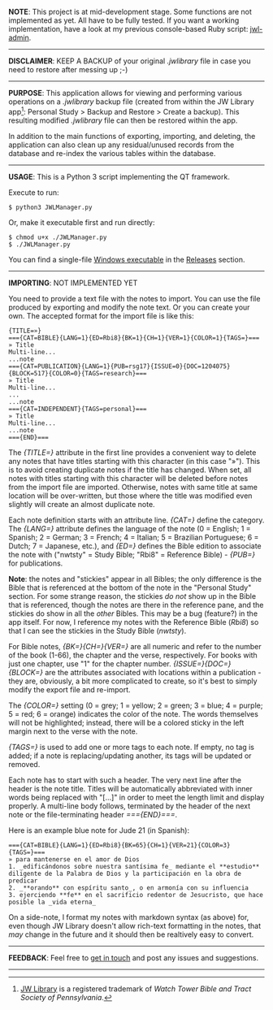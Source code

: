 **NOTE**: This project is at mid-development stage. Some functions are not implemented as yet. All have to be fully tested. If you want a working implementation, have a look at my previous console-based Ruby script: <a href="https://gitlab.com/erykj/jwl-admin" target="_blank">jwl-admin</a>.

____

**DISCLAIMER**: KEEP A BACKUP of your original *.jwlibrary* file in case you need to restore after messing up ;-)

____
**PURPOSE**: This application allows for viewing and performing various operations on a *.jwlibrary* backup file (created from within the JW Library app[^1]: Personal Study > Backup and Restore > Create a backup). This resulting modified *.jwlibrary* file can then be restored within the app.

In addition to the main functions of exporting, importing, and deleting, the application can also clean up any residual/unused records from the database and re-index the various tables within the database.
____
**USAGE**: This is a Python 3 script implementing the QT framework.

Execute to run:

```
$ python3 JWLManager.py
```
Or, make it executable first and run directly:
```
$ chmod u+x ./JWLManager.py
$ ./JWLManager.py
```
You can find a single-file <u>Windows executable</u> in the [Releases](https://gitlab.com/erykj/jwlmanager/-/releases) section.

____
**IMPORTING**: NOT IMPLEMENTED YET

You need to provide a text file with the notes to import. You can use the file produced by exporting and modify the note text. Or you can create your own. The accepted format for the import file is like this:

```
{TITLE=»}
==={CAT=BIBLE}{LANG=1}{ED=Rbi8}{BK=1}{CH=1}{VER=1}{COLOR=1}{TAGS=}===
» Title
Multi-line...
...note
==={CAT=PUBLICATION}{LANG=1}{PUB=rsg17}{ISSUE=0}{DOC=1204075}{BLOCK=517}{COLOR=0}{TAGS=research}===
» Title
Multi-line...
...
...note
==={CAT=INDEPENDENT}{TAGS=personal}===
» Title
Multi-line...
...note
==={END}===
```
The *{TITLE=}* attribute in the first line provides a convenient way to delete any notes that have titles starting with this character (in this case "»"). This is to avoid creating duplicate notes if the title has changed. When set, all notes with titles starting with this character will be deleted before notes from the import file are imported. Otherwise, notes with same title at same location will be over-written, but those where the title was modified even slightly will create an almost duplicate note.

Each note definition starts with an attribute line. *{CAT=}* define the category. The *{LANG=}* attribute defines the language of the note (0 = English; 1 = Spanish; 2 = German; 3 = French; 4 = Italian; 5 = Brazilian Portuguese; 6 = Dutch; 7 = Japanese, etc.),  and *{ED=}* defines the Bible edition to associate the note with ("nwtsty" = Study Bible; "Rbi8" = Reference Bible) - *{PUB=}* for publications.

**Note**: the notes and "stickies" appear in all Bibles; the only difference is the Bible that is referenced at the bottom of the note in the "Personal Study" section. For some strange reason, the stickies *do not* show up in the Bible that is referenced, though the notes are there in the reference pane, and the stickies do show in all the *other* Bibles. This may be a bug (feature?) in the app itself. For now, I reference my notes with the Reference Bible (*Rbi8*) so that I can see the stickies in the Study Bible (*nwtsty*).

For Bible notes, *{BK=}{CH=}{VER=}* are all numeric and refer to the number of the book (1-66), the chapter and the verse, respectively. For books with just one chapter, use "1" for the chapter number. *{ISSUE=}{DOC=}{BLOCK=}* are the attributes associated with locations within a publication - they are, obviously, a bit more complicated to create, so it's best to simply modify the export file and re-import.

The *{COLOR=}* setting (0 = grey; 1 = yellow; 2 = green; 3 = blue; 4 = purple; 5 = red; 6 = orange) indicates the color of the note. The words themselves will not be highlighted; instead, there will be a colored sticky in the left margin next to the verse with the note.

*{TAGS=}* is used to add one or more tags to each note. If empty, no tag is added; if a note is replacing/updating another, its tags will be updated or removed.

Each note has to start with such a header. The very next line after the header is the note title. Titles will be automatically abbreviated with inner words being replaced with "\[...]" in order to meet the length limit and display properly. A multi-line body follows, terminated by the header of the next note or the file-terminating header *\=\=={END}===*.

Here is an example blue note for Jude 21 (in  Spanish):

```
==={CAT=BIBLE}{LANG=1}{ED=Rbi8}{BK=65}{CH=1}{VER=21}{COLOR=3}{TAGS=}===
» para mantenerse en el amor de Dios
1. _edificándonos sobre nuestra santísima fe_ mediante el **estudio** diligente de la Palabra de Dios y la participación en la obra de predicar
2. _**orando** con espíritu santo_, o en armonía con su influencia
3. ejerciendo **fe** en el sacrificio redentor de Jesucristo, que hace posible la _vida eterna_
```
On a side-note, I format my notes with markdown syntax (as above) for, even though JW Library doesn't allow rich-text formatting in the notes, that *may* change in the future and it should then be realtively easy to convert.

____
**FEEDBACK**: Feel free to [get in touch](https://gitlab.com/erykj/jwlmanager/-/issues) and post any issues and suggestions.

____
[^1]: <a href="https://www.jw.org/en/online-help/jw-library/" target="_blank">JW Library</a> is a registered trademark of *Watch Tower Bible and Tract Society of Pennsylvania*.

